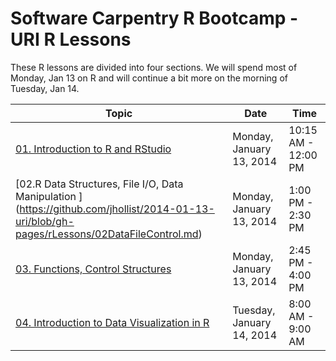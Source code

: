 Software Carpentry R Bootcamp - URI R Lessons
========================================================

These R lessons are divided into four sections. We will spend most of Monday, Jan 13 on R and will continue a bit more on the morning of Tuesday, Jan 14.

| Topic | Date | Time |
| ----- | ---- | ---- |
| [01. Introduction to R and RStudio](https://github.com/jhollist/2014-01-13-uri/blob/gh-pages/rLessons/01Intro.md)| Monday, January 13, 2014 | 10:15 AM - 12:00 PM |
| [02.R Data Structures, File I/O, Data Manipulation ] (https://github.com/jhollist/2014-01-13-uri/blob/gh-pages/rLessons/02DataFileControl.md) | Monday, January 13, 2014 | 1:00 PM - 2:30 PM |
| [03. Functions, Control Structures](https://github.com/jhollist/2014-01-13-uri/blob/gh-pages/rLessons/03Functions.md)| Monday, January 13, 2014 | 2:45 PM - 4:00 PM |
| [04. Introduction to Data Visualization in R](https://github.com/jhollist/2014-01-13-uri/blob/gh-pages/rLessons/04DataViz.md)| Tuesday, January 14, 2014 | 8:00 AM - 9:00 AM |







